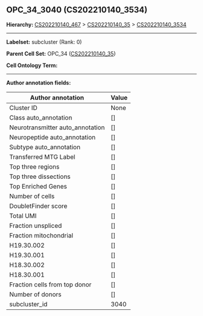 ## OPC_34_3040 (CS202210140_3534)
<b>Hierarchy: </b>
[CS202210140_467](https://purl.brain-bican.org/taxonomy/CS202210140#CS202210140_467) >
[CS202210140_35](https://purl.brain-bican.org/taxonomy/CS202210140#CS202210140_35) >
[CS202210140_3534](https://purl.brain-bican.org/taxonomy/CS202210140#CS202210140_3534)

---


**Labelset:** subcluster (Rank: 0)

**Parent Cell Set:** OPC_34 ([CS202210140_35](https://purl.brain-bican.org/taxonomy/CS202210140#CS202210140_35))



**Cell Ontology Term:** 

[MARKER GENES.]: #


---

[TRANSFERRED ANNOTATIONS.]: #


[AUTHOR ANNOTATION FIELDS.]: #


**Author annotation fields:**

| Author annotation | Value |
|-------------------|-------|
|Cluster ID|None|
|Class auto_annotation|[]|
|Neurotransmitter auto_annotation|[]|
|Neuropeptide auto_annotation|[]|
|Subtype auto_annotation|[]|
|Transferred MTG Label|[]|
|Top three regions|[]|
|Top three dissections|[]|
|Top Enriched Genes|[]|
|Number of cells|[]|
|DoubletFinder score|[]|
|Total UMI|[]|
|Fraction unspliced|[]|
|Fraction mitochondrial|[]|
|H19.30.002|[]|
|H19.30.001|[]|
|H18.30.002|[]|
|H18.30.001|[]|
|Fraction cells from top donor|[]|
|Number of donors|[]|
|subcluster_id|3040|
